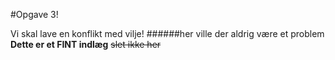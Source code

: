 #Opgave 3!

Vi skal lave en konflikt med vilje!
######her ville der aldrig være et problem
**Dette er et FINT indlæg**
~~slet ikke her~~ 